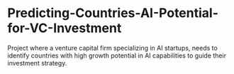 # Predicting-Countries-AI-Potential-for-VC-Investment
Project where a venture capital firm specializing in AI startups, needs to identify countries with high growth potential in AI capabilities to guide their investment strategy. 
